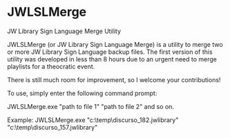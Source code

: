 # JWLSLMerge
JW Library Sign Language Merge Utility

JWLSLMerge (or JW Library Sign Language Merge) is a utility to merge two or more JW Library Sign Language backup files. The first version of this utility was developed in less than 8 hours due to an urgent need to merge playlists for a theocratic event.

There is still much room for improvement, so I welcome your contributions!

To use, simply enter the following command prompt:

JWLSLMerge.exe "path to file 1" "path to file 2" and so on.

Example:
JWLSLMerge.exe "c:\temp\discurso_182.jwlibrary" "c:\temp\discurso_157.jwlibrary"

